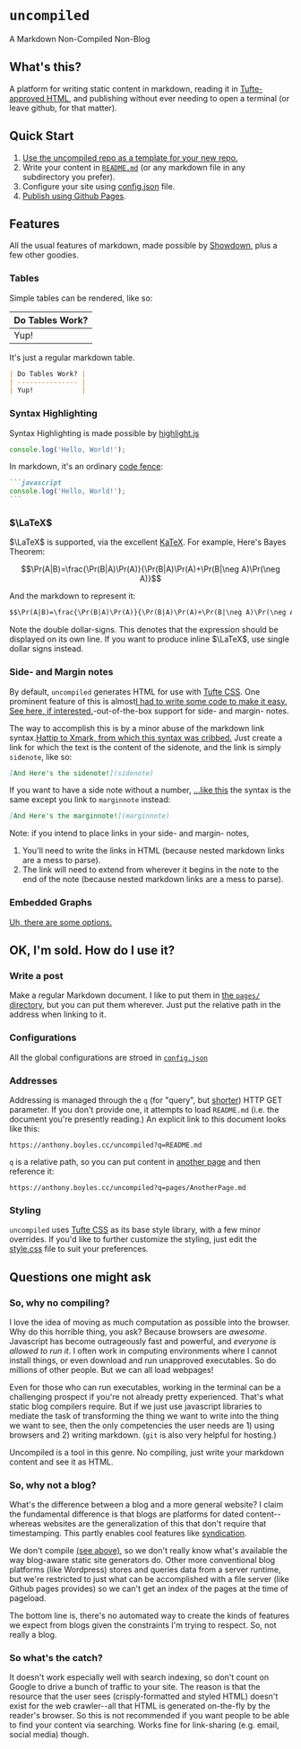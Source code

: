 # `uncompiled`

<p class="subtitle">A Markdown Non-Compiled Non-Blog</p>

## What's this?

A platform for writing static content in markdown, reading it in [Tufte-approved HTML](https://edwardtufte.github.io/tufte-css/), and publishing without ever needing to open a terminal (or leave github, for that matter).

## Quick Start

1. [Use the uncompiled repo as a template for your new repo.](https://github.com/AABoyles/uncompiled/generate)
2. Write your content in [`README.md`](https://github.com/AABoyles/uncompiled/blob/main/README.md) (or any markdown file in any subdirectory you prefer).
3. Configure your site using [config.json](https://github.com/AABoyles/uncompiled/blob/main/config.json) file.
4. [Publish using Github Pages](https://pages.github.com/).

## Features

All the usual features of markdown, made possible by [Showdown](http://showdownjs.com/), plus a few other goodies.

### Tables

Simple tables can be rendered, like so:

| Do Tables Work? |
| --------------- |
| Yup!            |

It's just a regular markdown table.

```md
| Do Tables Work? |
| --------------- |
| Yup!            |
```

### Syntax Highlighting

Syntax Highlighting is made possible by [highlight.js](https://highlightjs.org/)

```javascript
console.log('Hello, World!');
```

In markdown, it's an ordinary [code fence](https://www.markdownguide.org/extended-syntax/#fenced-code-blocks):

~~~md
```javascript
console.log('Hello, World!');
```
~~~

### $\LaTeX$

$\LaTeX$ is supported, via the excellent [KaTeX](https://katex.org/). For example, Here's Bayes Theorem:

$$\Pr(A|B)=\frac{\Pr(B|A)\Pr(A)}{\Pr(B|A)\Pr(A)+\Pr(B|\neg A)\Pr(\neg A)}$$

And the markdown to represent it:

```md
$$\Pr(A|B)=\frac{\Pr(B|A)\Pr(A)}{\Pr(B|A)\Pr(A)+\Pr(B|\neg A)\Pr(\neg A)}$$
```

Note the double dollar-signs. This denotes that the expression should be displayed on its own line. If you want to produce inline $\LaTeX$, use single dollar signs instead.

### Side- and Margin notes

By default, `uncompiled` generates HTML for use with [Tufte CSS](https://edwardtufte.github.io/tufte-css/). One prominent feature of this is almost[I had to write some code to make it easy. <a href="https://github.com/AABoyles/uncompiled/blob/main/index.js">See here, if interested.</a>](sidenote)-out-of-the-box support for side- and margin- notes.

The way to accomplish this is by a minor abuse of the markdown link syntax.[Hattip to <a href="https://vieiro.github.io/xmark/">Xmark, from which this syntax was cribbed.</a>](sidenote) Just create a link for which the text is the content of the sidenote, and the link is simply `sidenote`, like so:

```md
[And Here's the sidenote!](sidenote)
```

If you want to have a side note without a number, [...like this](marginnote) the syntax is the same except you link to `marginnote` instead:

```md
[And Here's the marginnote!](marginnote)
```

Note: if you intend to place links in your side- and margin- notes,

1. You'll need to write the links in HTML (because nested markdown links are a mess to parse).
2. The link will need to extend from wherever it begins in the note to the end of the note (because nested markdown links are a mess to parse).

### Embedded Graphs

[Uh, there are some options.](?q=pages/EmbeddingGraphs.md)

## OK, I'm sold. How do I use it?

### Write a post

Make a regular Markdown document. I like to put them in [the `pages/` directory](https://github.com/AABoyles/uncompiled/tree/main/pages), but you can put them wherever. Just put the relative path in the address when linking to it.

### Configurations

All the global configurations are stroed in [`config.json`](https://github.com/AABoyles/uncompiled/blob/main/config.json)

### Addresses

Addressing is managed through the `q` (for "query", but [shorter](https://qntm.org/urls)) HTTP GET parameter. If you don't provide one, it attempts to load `README.md` (i.e. the document you're presently reading.) An explicit link to this document looks like this:

```
https://anthony.boyles.cc/uncompiled?q=README.md
```

`q` is a relative path, so you can put content in [another page](https://anthony.boyles.cc/uncompiled?q=pages/AnotherPage.md) and then reference it:

```
https://anthony.boyles.cc/uncompiled?q=pages/AnotherPage.md
```

### Styling

`uncompiled` uses [Tufte CSS](https://edwardtufte.github.io/tufte-css/) as its base style library, with a few minor overrides. If you'd like to further customize the styling, just edit the [style.css](https://github.com/AABoyles/uncompiled/blob/main/style.css) file to suit your preferences.

## Questions one might ask

### So, why no compiling?

I love the idea of moving as much computation as possible into the browser. Why do this horrible thing, you ask? Because browsers are *awesome*. Javascript has become outrageously fast and powerful, and *everyone is allowed to run it*. I often work in computing environments where I cannot install things, or even download and run unapproved executables. So do millions of other people. But we can all load webpages!

Even for those who can run executables, working in the terminal can be a challenging prospect if you're not already pretty experienced. That's what static blog compilers require. But if we just use javascript libraries to mediate the task of transforming the thing we want to write into the thing we want to see, then the only competencies the user needs are 1) using browsers and 2) writing markdown. (`git` is also very helpful for hosting.)

Uncompiled is a tool in this genre. No compiling, just write your markdown content and see it as HTML.

### So, why not a blog?

What's the difference between a blog and a more general website? I claim the fundamental difference is that blogs are platforms for dated content--whereas websites are the generalization of this that don't require that timestamping. This partly enables cool features like [syndication](https://en.wikipedia.org/wiki/RSS).

We don't compile [(see above)](#sowhynocompiling), so we don't really know what's available the way blog-aware static site generators do. Other more conventional blog platforms (like Wordpress) stores and queries data from a server runtime, but we're restricted to just what can be accomplished with a file server (like Github pages provides) so we can't get an index of the pages at the time of pageload.

The bottom line is, there's no automated way to create the kinds of features we expect from blogs given the constraints I'm trying to respect. So, not really a blog.

### So what's the catch?

It doesn't work especially well with search indexing, so don't count on Google to drive a bunch of traffic to your site. The reason is that the resource that the user sees (crisply-formatted and styled HTML) doesn't exist for the web crawler--all that HTML is generated on-the-fly by the reader's browser. So this is not recommended if you want people to be able to find your content via searching. Works fine for link-sharing (e.g. email, social media) though.
